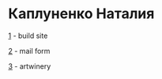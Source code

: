

# Каплуненко Наталия
 
[1](https://anessy.github.io/lesson35/src/index.html "Моя готовая домашка") - build site

[2](https://anessy.github.io/lesson40(mail)/index.html "Моя готовая домашка") - mail form 

[3](https://anessy.github.io/artwinery/index.html "artwinery") - artwinery


